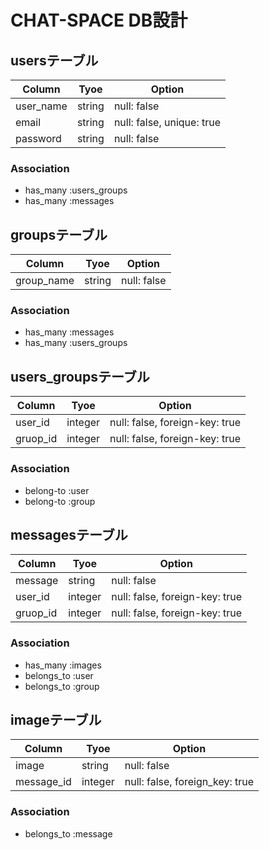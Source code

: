 # CHAT-SPACE DB設計
## usersテーブル
|Column|Tyoe|Option|
|------|----|------|
|user_name|string|null: false|
|email|string|null: false, unique: true|
|password|string|null: false|
### Association
- has_many :users_groups
- has_many :messages

## groupsテーブル
|Column|Tyoe|Option|
|------|----|------|
|group_name|string|null: false|
### Association
- has_many :messages
- has_many :users_groups

## users_groupsテーブル
|Column|Tyoe|Option|
|------|----|------|
|user_id|integer|null: false, foreign-key: true|
|gruop_id|integer|null: false, foreign-key: true|
### Association
- belong-to :user
- belong-to :group

## messagesテーブル
|Column|Tyoe|Option|
|------|----|------|
|message|string|null: false|
|user_id|integer|null: false, foreign-key: true|
|gruop_id|integer|null: false, foreign-key: true|
### Association
- has_many :images
- belongs_to :user
- belongs_to :group

## imageテーブル
|Column|Tyoe|Option|
|------|----|------|
|image|string|null: false|
|message_id|integer|null: false, foreign_key: true|
### Association
- belongs_to :message
